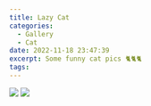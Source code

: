 ```yaml
---
title: Lazy Cat
categories:
  - Gallery
  - Cat
date: 2022-11-18 23:47:39
excerpt: Some funny cat pics 🐈🐈🐈
tags:
---
```


![](cateye.jpg)
![](greasycat.jpg)

